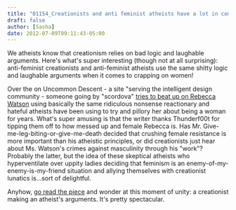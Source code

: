 ```yaml
---
title: "01154_Creationists and anti feminist atheists have a lot in common"
draft: false
author: [Sasha]
date: 2012-07-09T09:11:43-05:00
---
```


We atheists know that creationism relies on bad logic and laughable arguments. Here's what's super interesting (though not at all surprising): anti-feminist creationists and anti-feminist atheists use the same shitty logic and laughable arguments when it comes to crapping on women!

Over the on Uncommon Descent - a site "serving the intelligent design community - someone going by "scordova" [tries to beat up on Rebecca Watson](http://www.uncommondescent.com/atheism/rebecca-watson-poster-child-of-the-anti-creationists/) using basically the same ridiculous nonsense reactionary and hateful atheists have been using to try and pillory her about being a woman for years. What's super amusing is that the writer thanks Thunderf00t for tipping them off to how messed up and female Rebecca is. Has Mr. Give-me-leg-biting-or-give-me-death decided that crushing female resistance is more important than his atheistic principles, or did creationists just hear about Ms. Watson's crimes against masculinity through his "work"? Probably the latter, but the idea of these skeptical atheists who hyperventilate over uppity ladies deciding that feminism is an enemy-of-my-enemy-is-my-friend situation and allying themselves with creationist lunatics is...sort of delightful.

Anyhow, [go read the piece](http://www.uncommondescent.com/atheism/rebecca-watson-poster-child-of-the-anti-creationists/) and wonder at this moment of unity: a creationist making an atheist's arguments. It's pretty spectacular.
